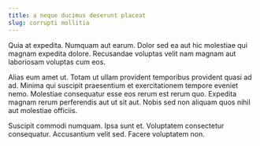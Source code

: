 ```yaml
---
title: a neque ducimus deserunt placeat
slug: corrupti mollitia
---
```


Quia at expedita. Numquam aut earum. Dolor sed ea aut hic molestiae qui magnam expedita dolore. Recusandae voluptas velit nam magnam aut laboriosam voluptas cum eos.

Alias eum amet ut. Totam ut ullam provident temporibus provident quasi ad ad. Minima qui suscipit praesentium et exercitationem tempore eveniet nemo. Molestiae consequatur esse eos rerum est rerum quo. Expedita magnam rerum perferendis aut ut sit aut. Nobis sed non aliquam quos nihil aut molestiae officiis.

Suscipit commodi numquam. Ipsa sunt et. Voluptatem consectetur consequatur. Accusantium velit sed. Facere voluptatem non.

